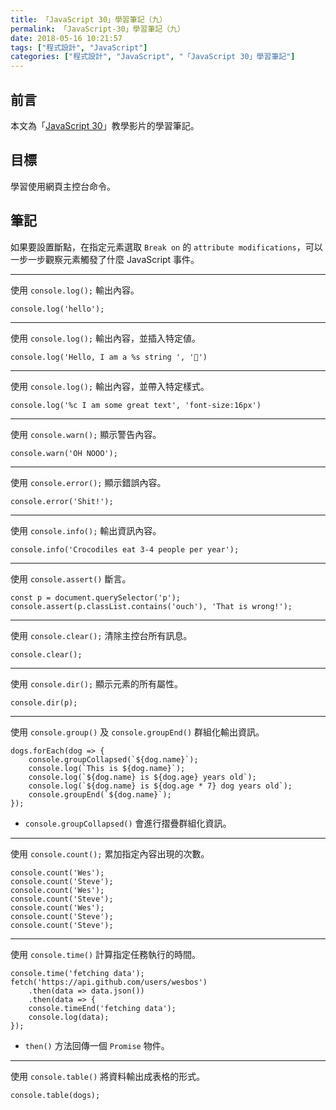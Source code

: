 ```yaml
---
title: 「JavaScript 30」學習筆記（九）
permalink: 「JavaScript-30」學習筆記（九）
date: 2018-05-16 10:21:57
tags: ["程式設計", "JavaScript"]
categories: ["程式設計", "JavaScript", "「JavaScript 30」學習筆記"]
---
```


## 前言

本文為「[JavaScript 30](https://javascript30.com/)」教學影片的學習筆記。

## 目標

學習使用網頁主控台命令。

## 筆記

如果要設置斷點，在指定元素選取 `Break on` 的 `attribute modifications`，可以一步一步觀察元素觸發了什麼 JavaScript 事件。

---

使用 `console.log();` 輸出內容。

```JS
console.log('hello');
```

---

使用 `console.log();` 輸出內容，並插入特定値。

```JS
console.log('Hello, I am a %s string ', '💩')
```

---

使用 `console.log();` 輸出內容，並帶入特定樣式。

```JS
console.log('%c I am some great text', 'font-size:16px')
```

---

使用 `console.warn();` 顯示警告內容。

```JS
console.warn('OH NOOO');
```

---

使用 `console.error();` 顯示錯誤內容。

```JS
console.error('Shit!');
```

---

使用 `console.info();` 輸出資訊內容。

```JS
console.info('Crocodiles eat 3-4 people per year');
```

---

使用 `console.assert()` 斷言。

```JS
const p = document.querySelector('p');
console.assert(p.classList.contains('ouch'), 'That is wrong!');
```

---

使用 `console.clear();` 清除主控台所有訊息。

```JS
console.clear();
```

---

使用 `console.dir();` 顯示元素的所有屬性。

```JS
console.dir(p);
```

---

使用 `console.group()` 及 `console.groupEnd()` 群組化輸出資訊。

```JS
dogs.forEach(dog => {
    console.groupCollapsed(`${dog.name}`);
    console.log(`This is ${dog.name}`);
    console.log(`${dog.name} is ${dog.age} years old`);
    console.log(`${dog.name} is ${dog.age * 7} dog years old`);
    console.groupEnd(`${dog.name}`);
});
```

- `console.groupCollapsed()` 會進行摺疊群組化資訊。

---

使用 `console.count();` 累加指定內容出現的次數。

```JS
console.count('Wes');
console.count('Steve');
console.count('Wes');
console.count('Steve');
console.count('Wes');
console.count('Steve');
console.count('Steve');
```

---

使用 `console.time()` 計算指定任務執行的時間。

```JS
console.time('fetching data');
fetch('https://api.github.com/users/wesbos')
    .then(data => data.json())
    .then(data => {
    console.timeEnd('fetching data');
    console.log(data);
});
```

- `then()` 方法回傳一個 `Promise` 物件。

---

使用 `console.table()` 將資料輸出成表格的形式。

```JS
console.table(dogs);
```
